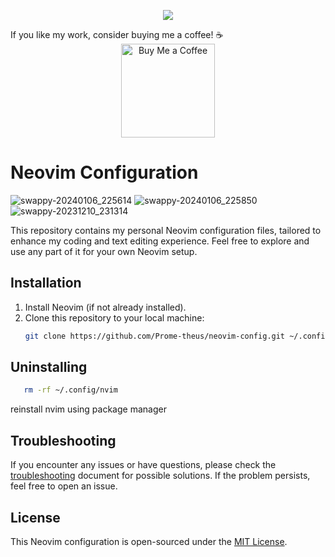 <p align="center">
    <img src="https://github.com/Prome-theus/lazynvim-config/assets/80052733/927c4530-8e8b-48ab-9796-b8fd57866259">
</p>
If you like my work, consider buying me a coffee! ☕️
<div align="center">
<a href="https://www.buymeacoffee.com/bogusdeck" target="_blank">
    <img src="https://cdn.buymeacoffee.com/buttons/v2/default-yellow.png" alt="Buy Me a Coffee" width="150" />
</a>
</div>

# Neovim Configuration


![swappy-20240106_225614](https://github.com/Prome-theus/lazynvim-config/assets/80052733/88b0ef47-3e1e-439e-baf4-a3c213dd31ee)
![swappy-20240106_225850](https://github.com/Prome-theus/lazynvim-config/assets/80052733/f4ce67c8-151f-4124-a090-0093871db968)
![swappy-20231210_231314](https://github.com/Prome-theus/lazynvim-config/assets/80052733/fc3f716c-3140-44ea-9d91-754ff95e6395)


This repository contains my personal Neovim configuration files, tailored to enhance my coding and text editing experience. Feel free to explore and use any part of it for your own Neovim setup.

## Installation

1. Install Neovim (if not already installed).
2. Clone this repository to your local machine:
   ```bash
   git clone https://github.com/Prome-theus/neovim-config.git ~/.config/nvim 
   ```
   
## Uninstalling 

```bash
   rm -rf ~/.config/nvim
```
reinstall nvim using package manager

## Troubleshooting

If you encounter any issues or have questions, please check the [troubleshooting](./TROUBLESHOOTING.md) document for possible solutions. If the problem persists, feel free to open an issue.

## License

This Neovim configuration is open-sourced under the [MIT License](./LICENSE).
